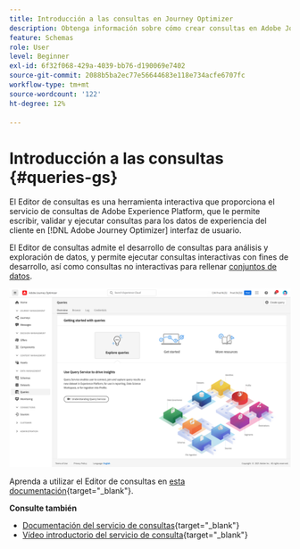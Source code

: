 ```yaml
---
title: Introducción a las consultas en Journey Optimizer
description: Obtenga información sobre cómo crear consultas en Adobe Journey Optimizer
feature: Schemas
role: User
level: Beginner
exl-id: 6f32f068-429a-4039-bb76-d190069e7402
source-git-commit: 2088b5ba2ec77e56644683e118e734acfe6707fc
workflow-type: tm+mt
source-wordcount: '122'
ht-degree: 12%

---
```


# Introducción a las consultas {#queries-gs}

El Editor de consultas es una herramienta interactiva que proporciona el servicio de consultas de Adobe Experience Platform, que le permite escribir, validar y ejecutar consultas para los datos de experiencia del cliente en [!DNL Adobe Journey Optimizer] interfaz de usuario.

El Editor de consultas admite el desarrollo de consultas para análisis y exploración de datos, y permite ejecutar consultas interactivas con fines de desarrollo, así como consultas no interactivas para rellenar [conjuntos de datos](get-started-datasets.md).


![](../assets/queries-home.png)

Aprenda a utilizar el Editor de consultas en [esta documentación](https://experienceleague.adobe.com/docs/experience-platform/query/ui/user-guide.html){target=&quot;_blank&quot;}.

**Consulte también**

* [Documentación del servicio de consultas](https://experienceleague.adobe.com/docs/experience-platform/query/home.html?lang=es){target=&quot;_blank&quot;}
* [Vídeo introductorio del servicio de consulta](https://experienceleague.adobe.com/docs/platform-learn/tutorials/queries/understanding-query-service.html?lang=es){target=&quot;_blank&quot;}
